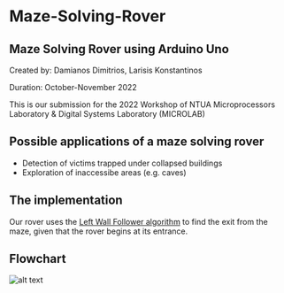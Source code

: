 # Maze-Solving-Rover
## Maze Solving Rover using Arduino Uno

Created by: Damianos Dimitrios, Larisis Konstantinos

Duration: October-November 2022

This is our submission for the 2022 Workshop of NTUA Microprocessors Laboratory & Digital Systems Laboratory (MICROLAB)

## Possible applications of a maze solving rover

- Detection of victims trapped under collapsed buildings
- Exploration of inaccessibe areas (e.g. caves)

## The implementation

Our rover uses the [Left Wall Follower algorithm](https://en.wikipedia.org/wiki/Maze-solving_algorithm) to find the exit from the maze, given that the rover begins at its entrance.

## Flowchart 

![alt text](https://github.com/DimDam55/Maze-Solving-Rover/blob/main/image.jpg?raw=true)
